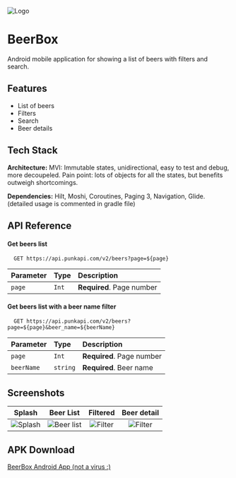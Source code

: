 
![Logo](https://i.postimg.cc/wBV3DnS5/ic-launcher-round.png)


# BeerBox

Android mobile application for showing a list of beers with filters and search.


## Features

- List of beers
- Filters
- Search
- Beer details


## Tech Stack

**Architecture:** MVI: Immutable states, unidirectional, easy to test and debug, more decoupeled. Pain point: lots of objects for all the states, but benefits outweigh shortcomings.

**Dependencies:** Hilt, Moshi, Coroutines, Paging 3, Navigation, Glide. (detailed usage is commented in gradle file)


## API Reference

#### Get beers list

```http
  GET https://api.punkapi.com/v2/beers?page=${page}
```
| Parameter | Type     | Description                       |
| :-------- | :------- | :-------------------------------- |
| `page`      | `Int` | **Required**. Page number |

#### Get beers list with a beer name filter

```http
  GET https://api.punkapi.com/v2/beers?page=${page}&beer_name=${beerName}
```

| Parameter | Type     | Description                       |
| :-------- | :------- | :-------------------------------- |
| `page`      | `Int` | **Required**. Page number |
| `beerName`      | `string` | **Required**. Beer name |


## Screenshots

|                Splash                          |                 Beer List                         |                   Filtered                     |                   Beer detail                   |
|:----------------------------------------------:|:-------------------------------------------------:|:----------------------------------------------:|:-----------------------------------------------:|
| ![Splash](https://i.postimg.cc/wMfsdn6c/1.png) | ![Beer list](https://i.postimg.cc/kG67BHQy/2.png) | ![Filter](https://i.postimg.cc/QxqjVc5w/3.png) | ![Filter](https://i.postimg.cc/DybbDvWB/5.png)  |

## APK Download

[BeerBox Android App (not a virus :)](https://we.tl/t-KfhgI2UWrL)